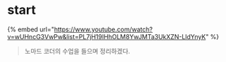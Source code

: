 # start

{% embed url="https://www.youtube.com/watch?v=wUHncG3VwPw&list=PL7jH19IHhOLM8YwJMTa3UkXZN-LldYnyK" %}

> 노마드 코더의 수업을 들으며 정리하겠다.

